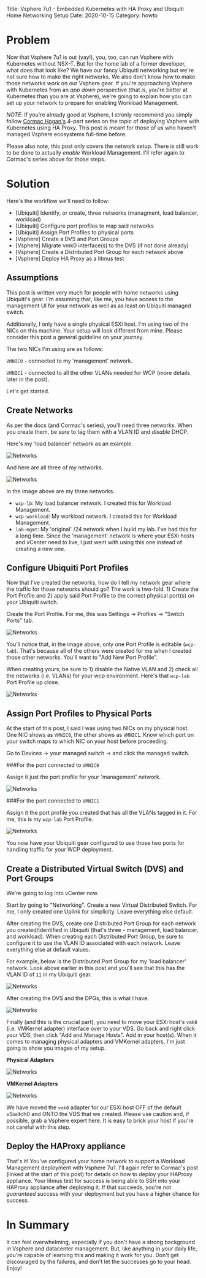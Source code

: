 Title: Vsphere 7u1 - Embedded Kubernetes with HA Proxy and Ubiquiti Home Networking Setup
Date: 2020-10-15
Category: howto


# Problem

Now that Vsphere 7u1 is out (yay!), you, too, can run Vsphere with Kubernetes without NSX-T. But for the home lab of a former developer, what does that look like? We have our fancy Ubiquiti networking but we're not sure how to make the right networks. We also don't know how to make those networks _work_ on our Vsphere gear. If you're approaching Vsphere with Kubernetes from an _app down_ perspective (that is, you're better at Kubernetes than you are at Vsphere), we're going to explain how you can set up your network to prepare for enabling Workload Management.

_NOTE_: If you're already good at Vsphere, I stronly recommend you simply follow [Cormac Hogan's](https://cormachogan.com/2020/09/24/getting-started-with-vsphere-with-tanzu/) 4-part series on the topic of deploying Vsphere with Kubernetes using HA Proxy. This post is meant for those of us who haven't managed Vsphere ecosystems full-time before.

Please also note, this post only covers the network setup. There is still work to be done to actually _enable_ Workload Management. I'll refer again to Cormac's series above for those steps.


# Solution

Here's the workflow we'll need to follow:

* [Ubiquiti] Identify, or create, three networks (managment, load balancer, workload)
* [Ubiquiti] Configure port profiles to map said networks
* [Ubiquiti] Assign Port Profiles to physical ports
* [Vsphere]  Create a DVS and Port Groups
* [Vsphere]  Migrate vmk0 interface(s) to the DVS (if not done already)
* [Vsphere]  Create a Distributed Port Group for each network above
* [Vsphere]  Deploy HA Proxy as a litmus test


## Assumptions

This post is written very much for people with home networks using Ubiquiti's gear. I'm assuming that, like me, you have access to the management UI for your network as well as as least on Ubiquiti managed switch.

Additionally, I only have a single physical ESXi host. I'm using two of the NICs on this machine. Your setup will look different from mine. Please consider this post a general guideline on your journey.


The two NICs I'm using are as follows:

`VMNIC0` - connected to my 'management' network.

`VMNIC1` - connected to all the other VLANs needed for WCP (more details later in the post).


Let's get started.

## Create Networks

As per the docs (and Cormac's series), you'll need three networks. When you create them, be sure to tag them with a VLAN ID and _disable_ DHCP. 

Here's my 'load balancer' network as an example.

![Networks]({filename}images/v7k8s-ha-10-lb-network.png)


And here are all three of my networks.

![Networks]({filename}images/v7k8s-ha-01-networks.png)

In the image above are my three networks.

* `wcp-lb`: My load balancer network. I created this for Workload Management.
* `wcp-workload`: My workload network. I created this for Workload Management.
* `lab-mgmt`: My 'original' /24 network when I build my lab. I've had this for a long time. Since the 'management' network is where your ESXi hosts and vCenter need to live, I just went with using this one instead of creating a new one.


## Configure Ubiquiti Port Profiles

Now that I've created the networks, how do I tell my network gear where the traffic for those networks should go? The work is two-fold. 1) Create the Port Profile and 2) apply said Port Profile to the correct physical port(s) on your Ubiquiti switch.

Create the Port Profile. For me, this was Settings -> Profiles -> "Switch Ports" tab.

![Networks]({filename}images/v7k8s-ha-02-port-profiles.png)

You'll notice that, in the image above, only one Port Profile is editable (`wcp-lab`). That's because all of the others were created for me when I created those other networks. You'll want to "Add New Port Profile".

When creating yours, be sure to 1) disable the Native VLAN and 2) check all the networks (i.e. VLANs) for your wcp environment. Here's that `wcp-lab` Port Profile up close.

![Networks]({filename}images/v7k8s-ha-03-lab-port-profile.png)


## Assign Port Profiles to Physical Ports

At the start of this post, I said I was using two NICs on my physical host. One NIC shows as `VMNIC0`, the other shows as `VMNIC1`. Know which port on your switch maps to which NIC on your host before proceeding.

Go to Devices -> your managed switch -> and click the managed switch.

###For the port connected to `VMNIC0`

Assign it just the port profile for your 'management' network.

![Networks]({filename}images/v7k8s-ha-04-vmnic0.png)


###For the port connected to `VMNIC1`

Assign it the port profile you created that has all the VLANs tagged in it. For me, this is my `wcp-lab` Port Profile.

![Networks]({filename}images/v7k8s-ha-05-vmnic1.png)


You now have your Ubiquiti gear configured to use those two ports for handling traffic for your WCP deployment.

## Create a Distributed Virtual Switch (DVS) and Port Groups

We're going to log into vCenter now. 

Start by going to "Networking". Create a new Virtual Distributed Switch. For me, I only created one Uplink for simplicity. Leave everything else default.


After creating the DVS, create one Distributed Port Group for each network you created/identified in Ubiquiti (that's three - management, load balancer, and workload). When creating each Distributed Port Group, be sure to configure it to use the VLAN ID associated with each network. Leave everything else at default values.

For example, below is the Distributed Port Group for my 'load balancer' network. Look above earlier in this post and you'll see that this has the VLAN ID of `11` in my Ubiquiti gear.


![Networks]({filename}images/v7k8s-ha-06-lb-dpg.png)

After creating the DVS and the DPGs, this is what I have.

![Networks]({filename}images/v7k8s-ha-07-dvs-and-dpgs.png)


Finally (and this is the crucial part), you need to move your ESXi host's `vmk0` (i.e. VMKernel adapter) interface over to your VDS. Go back and right click your VDS, then click "Add and Manage Hosts". Add in your host(s). When it comes to managing physical adapters and VMKernel adapters, I'm just going to show you images of my setup.

**Physical Adapters**

![Networks]({filename}images/v7k8s-ha-08-physical-nics.png)


**VMKernel Adapters**

![Networks]({filename}images/v7k8s-ha-09-vmk-adapters.png)

We have moved the `vmk0` adapter for our ESXi host OFF of the default vSwitch0 and ONTO the VDS that we created. Please use caution and, if possible, grab a Vsphere expert here. It is easy to brick your host if you're not careful with this step.


## Deploy the HAProxy appliance

That's it! You've configured your home network to support a Workload Management deployment with Vsphere 7u1. I'll again refer to Cormac's post (linked at the start of this post) for details on how to deploy your HAProxy appliance. Your litmus test for success is being able to SSH into your HAProxy appliance after deploying it. If that succeeds, you're not _guaranteed_ success with your deployment but you have a higher chance for success.


# In Summary
It can feel overwhelming, especially if you don't have a strong background in Vsphere and datacenter management. But, like anything in your daily life, you're capable of learning this and making it work for you. Don't get discouraged by the failures, and don't let the successes go to your head. Enjoy!
